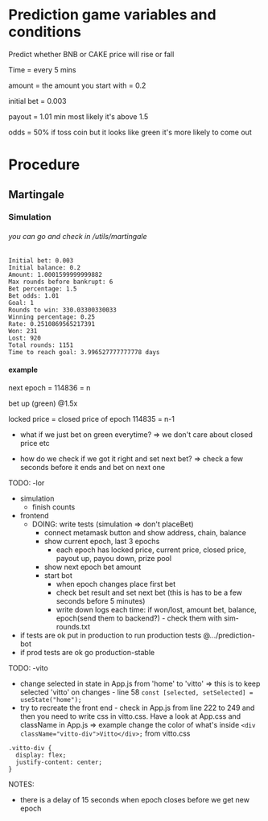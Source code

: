 # Prediction game variables and conditions

Predict whether BNB or CAKE price will rise or fall

Time = every 5 mins

amount = the amount you start with = 0.2

initial bet = 0.003

payout = 1.01 min most likely it's above 1.5

odds = 50% if toss coin but it looks like green it's more likely to come out

# Procedure

## Martingale

### Simulation

###### you can go and check in /utils/martingale

```
Initial bet: 0.003
Initial balance: 0.2
Amount: 1.0001599999999882
Max rounds before bankrupt: 6
Bet percentage: 1.5
Bet odds: 1.01
Goal: 1
Rounds to win: 330.03300330033
Winning percentage: 0.25
Rate: 0.2510869565217391
Won: 231
Lost: 920
Total rounds: 1151
Time to reach goal: 3.996527777777778 days
```

#### example

next epoch = 114836 = n

bet up (green) @1.5x

locked price = closed price of epoch 114835 = n-1

- what if we just bet on green everytime? => we don't care about closed price etc

- how do we check if we got it right and set next bet? => check a few seconds before it ends and bet on next one

TODO: -lor

- simulation
  - finish counts
- frontend
  - DOING: write tests (simulation => don't placeBet)
    - connect metamask button and show address, chain, balance
    - show current epoch, last 3 epochs
      - each epoch has locked price, current price, closed price, payout up, payou down, prize pool
    - show next epoch bet amount
    - start bot
      - when epoch changes place first bet
      - check bet result and set next bet (this is has to be a few seconds before 5 minutes)
      - write down logs each time: if won/lost, amount bet, balance, epoch(send them to backend?) - check them with sim-rounds.txt
- if tests are ok put in production to run production tests @.../prediction-bot
- if prod tests are ok go production-stable

TODO: -vito

- change selected in state in App.js from 'home' to 'vitto' => this is to keep selected 'vitto' on changes - line 58 `const [selected, setSelected] = useState("home");`
- try to recreate the front end - check in App.js from line 222 to 249 and then you need to write css in vitto.css. Have a look at App.css and className in App.js => example change the color of what's inside `<div className="vitto-div">Vitto</div>;` from vitto.css

```
.vitto-div {
  display: flex;
  justify-content: center;
}
```

NOTES:

- there is a delay of 15 seconds when epoch closes before we get new epoch
